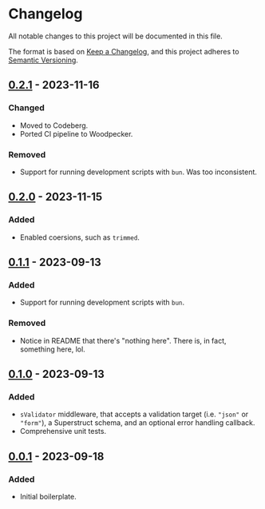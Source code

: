 # Changelog

All notable changes to this project will be documented in this file.

The format is based on [Keep a Changelog](https://keepachangelog.com/en/1.0.0/),
and this project adheres to [Semantic Versioning](https://semver.org/spec/v2.0.0.html).

## [0.2.1] - 2023-11-16

### Changed

- Moved to Codeberg.
- Ported CI pipeline to Woodpecker.

### Removed

- Support for running development scripts with `bun`. Was too inconsistent.

## [0.2.0] - 2023-11-15

### Added

- Enabled coersions, such as `trimmed`.

## [0.1.1] - 2023-09-13

### Added

- Support for running development scripts with `bun`.

### Removed

- Notice in README that there's "nothing here". There is, in fact, something here, lol.

## [0.1.0] - 2023-09-13

### Added

- `sValidator` middleware, that accepts a validation target (i.e. `"json"` or `"form"`), a Superstruct schema, and an optional error handling callback.
- Comprehensive unit tests.

## [0.0.1] - 2023-09-18

### Added

- Initial boilerplate.

[0.2.1]: https://codeberg.org/AverageHelper/hono-superstruct-validator/compare/v0.2.0...v0.2.1
[0.2.0]: https://codeberg.org/AverageHelper/hono-superstruct-validator/compare/v0.1.1...v0.2.0
[0.1.1]: https://codeberg.org/AverageHelper/hono-superstruct-validator/compare/v0.1.0...v0.1.1
[0.1.0]: https://codeberg.org/AverageHelper/hono-superstruct-validator/compare/v0.0.1...v0.1.0
[0.0.1]: https://codeberg.org/AverageHelper/hono-superstruct-validator/releases/tag/v0.0.1
